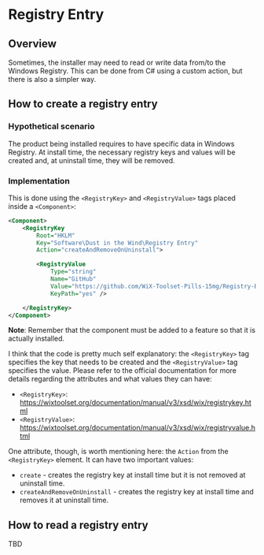 # Registry Entry

## Overview

Sometimes, the installer may need to read or write data from/to the Windows Registry. This can be done from C# using a custom action, but there is also a simpler way.

## How to create a registry entry

### Hypothetical scenario

The product being installed requires to have specific data in Windows Registry. At install time, the necessary registry keys and values will be created and, at uninstall time, they will be removed.

### Implementation

This is done using the `<RegistryKey>` and `<RegistryValue>` tags placed inside a `<Component>`:

```xml
<Component>
    <RegistryKey
        Root="HKLM"
        Key="Software\Dust in the Wind\Registry Entry"
        Action="createAndRemoveOnUninstall">

        <RegistryValue
            Type="string"
            Name="GitHub"
            Value="https://github.com/WiX-Toolset-Pills-15mg/Registry-Entry"
            KeyPath="yes" />

    </RegistryKey>
</Component>
```

**Note**: Remember that the component must be added to a feature so that it is actually installed.

I think that the code is pretty much self explanatory: the  `<RegistryKey>` tag specifies the key that needs to be created and the `<RegistryValue>` tag specifies the value. Please refer to the official documentation for more details regarding the attributes and what values they can have:

- `<RegistryKey>`:  https://wixtoolset.org/documentation/manual/v3/xsd/wix/registrykey.html
- `<RegistryValue>`: https://wixtoolset.org/documentation/manual/v3/xsd/wix/registryvalue.html

One attribute, though, is worth mentioning here: the `Action` from the `<RegistryKey>` element. It can have two important values:

- `create` - creates the registry key at install time but it is not removed at uninstall time.
- `createAndRemoveOnUninstall` - creates the registry key at install time and removes it at uninstall time.

## How to read a registry entry

TBD
